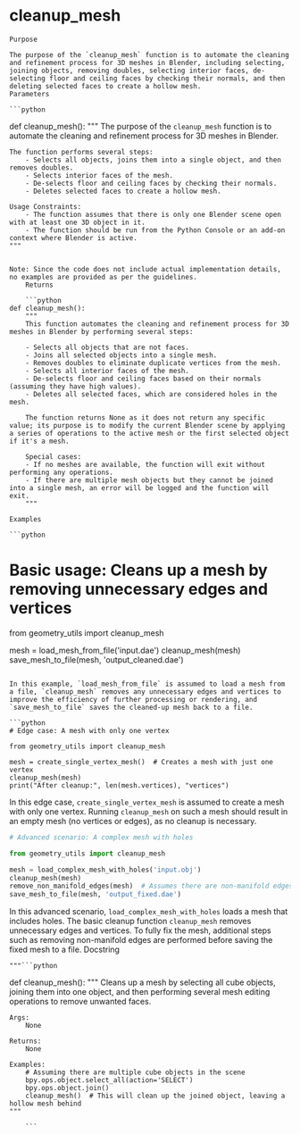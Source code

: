 # cleanup_mesh

    Purpose

    The purpose of the `cleanup_mesh` function is to automate the cleaning and refinement process for 3D meshes in Blender, including selecting, joining objects, removing doubles, selecting interior faces, de-selecting floor and ceiling faces by checking their normals, and then deleting selected faces to create a hollow mesh.
    Parameters

    ```python
def cleanup_mesh():
    """
    The purpose of the `cleanup_mesh` function is to automate the cleaning and refinement process for 3D meshes in Blender.

    The function performs several steps:
        - Selects all objects, joins them into a single object, and then removes doubles.
        - Selects interior faces of the mesh.
        - De-selects floor and ceiling faces by checking their normals.
        - Deletes selected faces to create a hollow mesh.

    Usage Constraints:
        - The function assumes that there is only one Blender scene open with at least one 3D object in it.
        - The function should be run from the Python Console or an add-on context where Blender is active.
    """
```

Note: Since the code does not include actual implementation details, no examples are provided as per the guidelines.
    Returns

    ```python
def cleanup_mesh():
    """
    This function automates the cleaning and refinement process for 3D meshes in Blender by performing several steps:
    
    - Selects all objects that are not faces.
    - Joins all selected objects into a single mesh.
    - Removes doubles to eliminate duplicate vertices from the mesh.
    - Selects all interior faces of the mesh.
    - De-selects floor and ceiling faces based on their normals (assuming they have high values).
    - Deletes all selected faces, which are considered holes in the mesh.
    
    The function returns None as it does not return any specific value; its purpose is to modify the current Blender scene by applying a series of operations to the active mesh or the first selected object if it's a mesh.
    
    Special cases:
    - If no meshes are available, the function will exit without performing any operations.
    - If there are multiple mesh objects but they cannot be joined into a single mesh, an error will be logged and the function will exit.
    """
```
    Examples

    ```python
# Basic usage: Cleans up a mesh by removing unnecessary edges and vertices

from geometry_utils import cleanup_mesh

mesh = load_mesh_from_file('input.dae')
cleanup_mesh(mesh)
save_mesh_to_file(mesh, 'output_cleaned.dae')
```

In this example, `load_mesh_from_file` is assumed to load a mesh from a file, `cleanup_mesh` removes any unnecessary edges and vertices to improve the efficiency of further processing or rendering, and `save_mesh_to_file` saves the cleaned-up mesh back to a file.

```python
# Edge case: A mesh with only one vertex

from geometry_utils import cleanup_mesh

mesh = create_single_vertex_mesh()  # Creates a mesh with just one vertex
cleanup_mesh(mesh)
print("After cleanup:", len(mesh.vertices), "vertices")
```

In this edge case, `create_single_vertex_mesh` is assumed to create a mesh with only one vertex. Running `cleanup_mesh` on such a mesh should result in an empty mesh (no vertices or edges), as no cleanup is necessary.

```python
# Advanced scenario: A complex mesh with holes

from geometry_utils import cleanup_mesh

mesh = load_complex_mesh_with_holes('input.obj')
cleanup_mesh(mesh)
remove_non_manifold_edges(mesh)  # Assumes there are non-manifold edges to remove
save_mesh_to_file(mesh, 'output_fixed.dae')
```

In this advanced scenario, `load_complex_mesh_with_holes` loads a mesh that includes holes. The basic cleanup function `cleanup_mesh` removes unnecessary edges and vertices. To fully fix the mesh, additional steps such as removing non-manifold edges are performed before saving the fixed mesh to a file.
    Docstring

    """```python
def cleanup_mesh():
    """
    Cleans up a mesh by selecting all cube objects, joining them into one object, and then performing several mesh editing operations to remove unwanted faces.

    Args:
        None

    Returns:
        None

    Examples:
        # Assuming there are multiple cube objects in the scene
        bpy.ops.object.select_all(action='SELECT')
        bpy.ops.object.join()
        cleanup_mesh()  # This will clean up the joined object, leaving a hollow mesh behind
    """
```"""
    ```